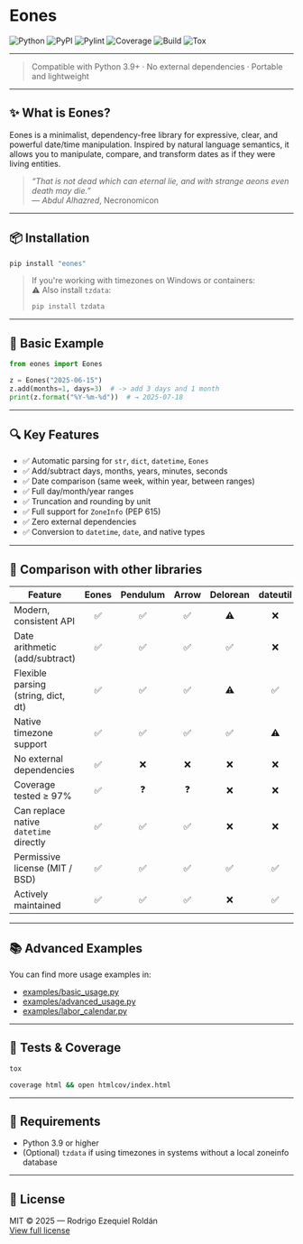 # Eones
![Python](https://img.shields.io/badge/Python-3.9+-yellow?style=for-the-badge&logo=python)
![PyPI](https://img.shields.io/pypi/v/eones?style=for-the-badge)
![Pylint](https://img.shields.io/badge/pylint-10.00-green?style=for-the-badge)
![Coverage](https://img.shields.io/badge/Coverage-100%25-red?style=for-the-badge)
![Build](https://img.shields.io/badge/Build-manual-green?style=for-the-badge)
![Tox](https://img.shields.io/badge/Tested%20tox-yellowgreen?style=for-the-badge)

---

> Compatible with Python 3.9+ · No external dependencies · Portable and lightweight

---

## ✨ What is Eones?

Eones is a minimalist, dependency-free library for expressive, clear, and powerful date/time manipulation. Inspired by natural language semantics, it allows you to manipulate, compare, and transform dates as if they were living entities.

> *“That is not dead which can eternal lie, and with strange aeons even death may die.”*  
> — *Abdul Alhazred*, Necronomicon

---

## 📦 Installation

```bash
pip install "eones"
```

> If you're working with timezones on Windows or containers:  
> ⚠️ Also install `tzdata`:
> ```bash
> pip install tzdata
> ```

---

## 🧪 Basic Example

```python
from eones import Eones

z = Eones("2025-06-15")
z.add(months=1, days=3)  # -> add 3 days and 1 month
print(z.format("%Y-%m-%d"))  # → 2025-07-18
```

---

## 🔍 Key Features

- ✅ Automatic parsing for `str`, `dict`, `datetime`, `Eones`
- ✅ Add/subtract days, months, years, minutes, seconds
- ✅ Date comparison (same week, within year, between ranges)
- ✅ Full day/month/year ranges
- ✅ Truncation and rounding by unit
- ✅ Full support for `ZoneInfo` (PEP 615)
- ✅ Zero external dependencies
- ✅ Conversion to `datetime`, `date`, and native types

---

## 🧾 Comparison with other libraries

| Feature                                 | Eones | Pendulum | Arrow | Delorean | dateutil | pytz |
|-----------------------------------------|:-----:|:--------:|:-----:|:--------:|:--------:|:----:|
| Modern, consistent API                  | ✅    | ✅        | ✅    | ⚠️        | ❌        | ❌   |
| Date arithmetic (add/subtract)          | ✅    | ✅        | ✅    | ✅        | ❌        | ❌   |
| Flexible parsing (string, dict, dt)     | ✅    | ✅        | ✅    | ⚠️        | ✅        | ❌   |
| Native timezone support                 | ✅    | ✅        | ✅    | ✅        | ⚠️        | ✅   |
| No external dependencies                | ✅    | ❌        | ❌    | ❌        | ❌        | ❌   |
| Coverage tested ≥ 97%                   | ✅    | ❓        | ❓    | ❌        | ❌        | ❌   |
| Can replace native `datetime` directly  | ✅    | ✅        | ✅    | ❌        | ❌        | ❌   |
| Permissive license (MIT / BSD)          | ✅    | ✅        | ✅    | ✅        | ✅        | ✅   |
| Actively maintained                     | ✅    | ✅        | ✅    | ❌        | ✅        | ⚠️   |

---

## 📚 Advanced Examples

You can find more usage examples in:

- [examples/basic_usage.py](https://github.com/roldriel/eones/blob/master/examples/basic_usage.py)
- [examples/advanced_usage.py](https://github.com/roldriel/eones/blob/master/examples/advanced_usage.py)
- [examples/labor_calendar.py](https://github.com/roldriel/eones/blob/master/examples/labor_calendar.py)

---

## 🔧 Tests & Coverage

```bash
tox
```

```bash
coverage html && open htmlcov/index.html
```

---

## 📖 Requirements

- Python 3.9 or higher
- (Optional) `tzdata` if using timezones in systems without a local zoneinfo database

---

## 📝 License

MIT © 2025 — Rodrigo Ezequiel Roldán  
[View full license](https://github.com/roldriel/eones/blob/master/LICENSE.md)
